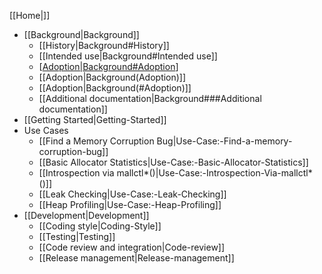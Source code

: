 [[Home|]]
* [[Background|Background]]
  - [[History|Background#History]]
  - [[Intended use|Background#Intended use]]
  - [[Adoption|Background#Adoption](Adoption)]
  - [[Adoption|Background(Adoption)]]
  - [[Adoption|Background(#Adoption)]]
  - [[Additional documentation|Background###Additional documentation]]
* [[Getting Started|Getting-Started]]
* Use Cases
  - [[Find a Memory Corruption Bug|Use-Case:-Find-a-memory-corruption-bug]]
  - [[Basic Allocator Statistics|Use-Case:-Basic-Allocator-Statistics]]
  - [[Introspection via mallctl*()|Use-Case:-Introspection-Via-mallctl*()]]
  - [[Leak Checking|Use-Case:-Leak-Checking]]
  - [[Heap Profiling|Use-Case:-Heap-Profiling]]
* [[Development|Development]]
  - [[Coding style|Coding-Style]]
  - [[Testing|Testing]]
  - [[Code review and integration|Code-review]]
  - [[Release management|Release-management]]